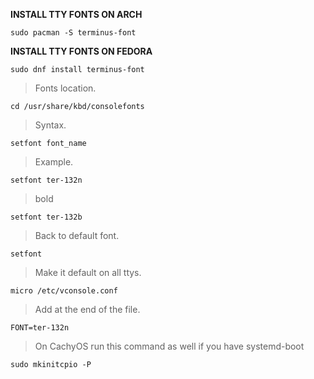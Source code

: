 **INSTALL TTY FONTS ON ARCH**

```
sudo pacman -S terminus-font
```

**INSTALL TTY FONTS ON FEDORA**

```
sudo dnf install terminus-font
```

>Fonts location.

```
cd /usr/share/kbd/consolefonts 
```

>Syntax.

```
setfont font_name
```

>Example.

```
setfont ter-132n
```

> bold

```
setfont ter-132b
```

>Back to default font.

```
setfont
```

>Make it default on all ttys.

```
micro /etc/vconsole.conf
```

>Add at the end of the file.

```
FONT=ter-132n
```

>On CachyOS run this command as well if you have systemd-boot

```
sudo mkinitcpio -P
```
